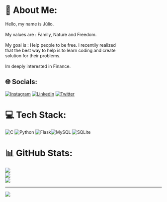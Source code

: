# 💫 About Me:
Hello, my name is Júlio.<br><br>My values are : Family, Nature and Freedom.<br><br>My goal is : Help people to be free. I recentily realized<br>that the best way to help is to learn coding and create<br>solution for their problems.<br><br>Im deeply interested in Finance.<br>

## 🌐 Socials:
[![Instagram](https://img.shields.io/badge/Instagram-%23E4405F.svg?logo=Instagram&logoColor=white)](https://instagram.com/https://www.instagram.com/juliocezar_0/) [![LinkedIn](https://img.shields.io/badge/LinkedIn-%230077B5.svg?logo=linkedin&logoColor=white)](https://linkedin.com/in/https://www.linkedin.com/in/j%C3%BAlio-c%C3%A9zar-l-m-uch%C3%B4a-75ba5023b/) [![Twitter](https://img.shields.io/badge/Twitter-%231DA1F2.svg?logo=Twitter&logoColor=white)](https://twitter.com/https://twitter.com/uchoa_cezar) 

# 💻 Tech Stack:
![C](https://img.shields.io/badge/c-%2300599C.svg?style=for-the-badge&logo=c&logoColor=white) ![Python](https://img.shields.io/badge/python-3670A0?style=for-the-badge&logo=python&logoColor=ffdd54) ![Flask](https://img.shields.io/badge/flask-%23000.svg?style=for-the-badge&logo=flask&logoColor=white)![MySQL](https://img.shields.io/badge/mysql-%2300f.svg?style=for-the-badge&logo=mysql&logoColor=white) ![SQLite](https://img.shields.io/badge/sqlite-%2307405e.svg?style=for-the-badge&logo=sqlite&logoColor=white)
# 📊 GitHub Stats:
![](https://github-readme-stats.vercel.app/api?username=FractosOiluj&theme=dark&hide_border=false&include_all_commits=false&count_private=false)<br/>
![](https://github-readme-streak-stats.herokuapp.com/?user=FractosOiluj&theme=dark&hide_border=false)<br/>
![](https://github-readme-stats.vercel.app/api/top-langs/?username=FractosOiluj&theme=dark&hide_border=false&include_all_commits=false&count_private=false&layout=compact)

---
[![](https://visitcount.itsvg.in/api?id=FractosOiluj&icon=0&color=0)](https://visitcount.itsvg.in)

<!-- Proudly created with GPRM ( c) -->
